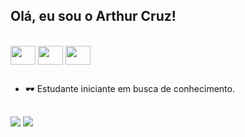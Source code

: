 ## Olá, eu sou o Arthur Cruz!


<div style="display: inline_block"><br>
  <img align="center" height="30" width="40" src="https://cdn.jsdelivr.net/gh/devicons/devicon/icons/arduino/arduino-original-wordmark.svg">
  <img align="center" height="30" width="40" src="https://cdn.jsdelivr.net/gh/devicons/devicon/icons/python/python-original-wordmark.svg">
  <img align="center" height="30" width="40" src="https://cdn.jsdelivr.net/gh/devicons/devicon/icons/cplusplus/cplusplus-line.svg">
</div>

##

- 🕶 Estudante iniciante em busca de conhecimento.

##

<div> 
  <a href="https://instagram.com/arthur08cruz" target="_blank"><img src="https://img.shields.io/badge/-Instagram-%23E4405F?style=for-the-badge&logo=instagram&logoColor=white" target="_blank"></a>
  <a href="https://www.linkedin.com/in/rarthur08cruz" target="_blank"><img src="https://img.shields.io/badge/-LinkedIn-%230077B5?style=for-the-badge&logo=linkedin&logoColor=white" target="_blank"></a> 
 
</div>
